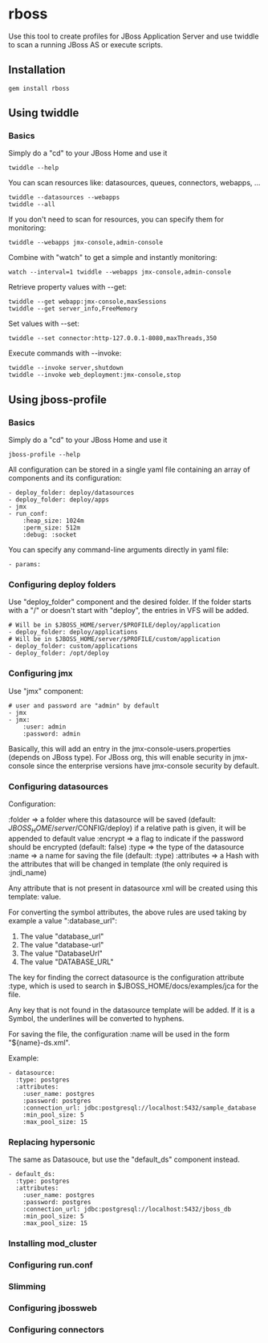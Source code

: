 rboss
=============

Use this tool to create profiles for JBoss Application Server and use twiddle to scan
a running JBoss AS or execute scripts.


Installation
-----------

    gem install rboss

Using twiddle
-----------

### Basics

Simply do a "cd" to your JBoss Home and use it

    twiddle --help

You can scan resources like: datasources, queues, connectors, webapps, ...

    twiddle --datasources --webapps
    twiddle --all

If you don't need to scan for resources, you can specify them for monitoring:

    twiddle --webapps jmx-console,admin-console

Combine with "watch" to get a simple and instantly monitoring:

    watch --interval=1 twiddle --webapps jmx-console,admin-console

Retrieve property values with --get:

    twiddle --get webapp:jmx-console,maxSessions
    twiddle --get server_info,FreeMemory

Set values with --set:

    twiddle --set connector:http-127.0.0.1-8080,maxThreads,350

Execute commands with --invoke:

    twiddle --invoke server,shutdown
    twiddle --invoke web_deployment:jmx-console,stop

Using jboss-profile
-----------

### Basics

Simply do a "cd" to your JBoss Home and use it

    jboss-profile --help

All configuration can be stored in a single yaml file containing an array of components
and its configuration:

    - deploy_folder: deploy/datasources
    - deploy_folder: deploy/apps
    - jmx
    - run_conf:
        :heap_size: 1024m
        :perm_size: 512m
        :debug: :socket

You can specify any command-line arguments directly in yaml file:

    - params:

### Configuring deploy folders

Use "deploy_folder" component and the desired folder. If the folder starts with a "/" or
doesn't start with "deploy", the entries in VFS will be added.

    # Will be in $JBOSS_HOME/server/$PROFILE/deploy/application
    - deploy_folder: deploy/applications
    # Will be in $JBOSS_HOME/server/$PROFILE/custom/application
    - deploy_folder: custom/applications
    - deploy_folder: /opt/deploy

### Configuring jmx

Use "jmx" component:

    # user and password are "admin" by default
    - jmx
    - jmx:
        :user: admin
        :password: admin

Basically, this will add an entry in the jmx-console-users.properties (depends on JBoss type).
For JBoss org, this will enable security in jmx-console since the enterprise versions have
jmx-console security by default.

### Configuring datasources

Configuration:

:folder => a folder where this datasource will be saved (default: $JBOSS_HOME/server/$CONFIG/deploy)
if a relative path is given, it will be appended to default value
:encrypt => a flag to indicate if the password should be encrypted (default: false)
:type => the type of the datasource
:name => a name for saving the file (default: :type)
:attributes => a Hash with the attributes that will be changed in template (the only required is :jndi_name)

Any attribute that is not present in datasource xml will be created using this template: <key>value</key>.

For converting the symbol attributes, the above rules are used taking by example a
value ":database_url":

1. The value "database_url"
2. The value "database-url"
3. The value "DatabaseUrl"
4. The value "DATABASE_URL"

The key for finding the correct datasource is the configuration attribute :type, which is used
to search in $JBOSS_HOME/docs/examples/jca for the file.

Any key that is not found in the datasource template will be added. If it is a Symbol, the underlines will be
converted to hyphens.

For saving the file, the configuration :name will be used in the form "${name}-ds.xml".

Example:

    - datasource:
      :type: postgres
      :attributes:
        :user_name: postgres
        :password: postgres
        :connection_url: jdbc:postgresql://localhost:5432/sample_database
        :min_pool_size: 5
        :max_pool_size: 15

### Replacing hypersonic

The same as Datasouce, but use the "default_ds" component instead.

    - default_ds:
      :type: postgres
      :attributes:
        :user_name: postgres
        :password: postgres
        :connection_url: jdbc:postgresql://localhost:5432/jboss_db
        :min_pool_size: 5
        :max_pool_size: 15

### Installing mod_cluster

### Configuring run.conf

### Slimming

### Configuring jbossweb

### Configuring connectors
